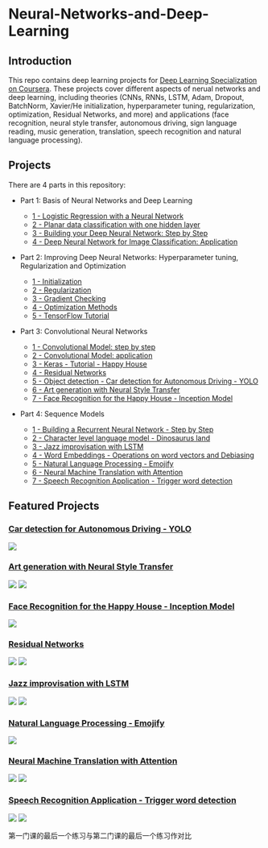 # Neural-Networks-and-Deep-Learning


## Introduction

This repo contains deep learning projects for [Deep Learning Specialization on Coursera](https://www.coursera.org/specializations/deep-learning). These projects cover different aspects of nerual networks and deep learning, including theories (CNNs, RNNs, LSTM, Adam, Dropout, BatchNorm, Xavier/He initialization, hyperparameter tuning, regularization, optimization, Residual Networks, and more) and applications (face recognition, neural style transfer, autonomous driving, sign language reading, music generation, translation, speech recognition and natural language processing).


## Projects

There are 4 parts in this repository:

- Part 1: Basis of Neural Networks and Deep Learning

  - [1 - Logistic Regression with a Neural Network](https://github.com/zmyzheng/Neural-Networks-and-Deep-Learning/blob/master/Fully%20Connected%20Neural%20Network/Neural%20Networks%20Basics/Logistic%20Regression%20as%20a%20Neural%20Network/Logistic%2BRegression%2Bwith%2Ba%2BNeural%2BNetwork%2Bmindset%2Bv5.ipynb)
  - [2 - Planar data classification with one hidden layer](https://github.com/zmyzheng/Neural-Networks-and-Deep-Learning/blob/master/Fully%20Connected%20Neural%20Network/Shallow%20Neural%20Networks/Planar%20data%20classification%20with%20one%20hidden%20layer/Planar%2Bdata%2Bclassification%2Bwith%2Bone%2Bhidden%2Blayer%2Bv5.ipynb)
  - [3 - Building your Deep Neural Network: Step by Step](https://github.com/zmyzheng/Neural-Networks-and-Deep-Learning/blob/master/Fully%20Connected%20Neural%20Network/Deep%20Neural%20Networks/Building%20your%20Deep%20Neural%20Network%20-%20Step%20by%20Step/Building%20your%20Deep%20Neural%20Network%20-%20Step%20by%20Step%20v8.ipynb)
  - [4 - Deep Neural Network for Image Classification: Application](https://github.com/zmyzheng/Neural-Networks-and-Deep-Learning/blob/master/Fully%20Connected%20Neural%20Network/Deep%20Neural%20Networks/Deep%20Neural%20Network%20Application%20-%20Image%20Classification/Deep%20Neural%20Network%20-%20Application%20v8.ipynb)

- Part 2: Improving Deep Neural Networks: Hyperparameter tuning, Regularization and Optimization

  - [1 - Initialization](https://github.com/zmyzheng/Neural-Networks-and-Deep-Learning/blob/master/Improving%20Deep%20Neural%20Networks%20-%20Hyperparameter%20tuning%2C%20Regularization%20and%20Optimization/Practical%20aspects%20of%20Deep%20Learning/Initialization/Initialization.ipynb)
  - [2 - Regularization](https://github.com/zmyzheng/Neural-Networks-and-Deep-Learning/blob/master/Improving%20Deep%20Neural%20Networks%20-%20Hyperparameter%20tuning%2C%20Regularization%20and%20Optimization/Practical%20aspects%20of%20Deep%20Learning/Regularization/Regularization%20-%20v2.ipynb)
  - [3 - Gradient Checking](https://github.com/zmyzheng/Neural-Networks-and-Deep-Learning/blob/master/Improving%20Deep%20Neural%20Networks%20-%20Hyperparameter%20tuning%2C%20Regularization%20and%20Optimization/Practical%20aspects%20of%20Deep%20Learning/Gradient%20Checking/Gradient%20Checking%20v1.ipynb)
  - [4 - Optimization Methods](https://github.com/zmyzheng/Neural-Networks-and-Deep-Learning/blob/master/Improving%20Deep%20Neural%20Networks%20-%20Hyperparameter%20tuning%2C%20Regularization%20and%20Optimization/Optimization%20Algorithms/Optimization/Optimization%20methods.ipynb)
  - [5 - TensorFlow Tutorial](https://github.com/zmyzheng/Neural-Networks-and-Deep-Learning/blob/master/Improving%20Deep%20Neural%20Networks%20-%20Hyperparameter%20tuning%2C%20Regularization%20and%20Optimization/Hyperparameter%20tuning%2C%20Batch%20Normalization%20and%20Programming%20Frameworks/Tensorflow/Tensorflow%2BTutorial.ipynb)
  
- Part 3: Convolutional Neural Networks

  - [1 - Convolutional Model: step by step](https://github.com/zmyzheng/Neural-Networks-and-Deep-Learning/blob/master/Convolutional%20Neural%20Networks/Foundations%20of%20Convolutional%20Neural%20Networks/Convolutional%20Model%20-%20step%20by%20step/Convolution%20model%20-%20Step%20by%20Step%20-%20v2.ipynb)
  - [2 - Convolutional Model: application](https://github.com/zmyzheng/Neural-Networks-and-Deep-Learning/blob/master/Convolutional%20Neural%20Networks/Foundations%20of%20Convolutional%20Neural%20Networks/Convolutional%20Model%20-%20application/Convolution%2Bmodel%2B-%2BApplication%2B-%2Bv1.ipynb)
  - [3 - Keras - Tutorial - Happy House](https://github.com/zmyzheng/Neural-Networks-and-Deep-Learning/blob/master/Convolutional%20Neural%20Networks/Deep%20convolutional%20models%20-%20case%20studies/Keras%20Tutorial%20-%20The%20Happy%20House/Keras%2B-%2BTutorial%2B-%2BHappy%2BHouse%2Bv2.ipynb)
  - [4 - Residual Networks](https://github.com/zmyzheng/Neural-Networks-and-Deep-Learning/blob/master/Convolutional%20Neural%20Networks/Deep%20convolutional%20models%20-%20case%20studies/Residual%20Networks/Residual%20Networks%20-%20v2.ipynb)
  - [5 - Object detection - Car detection for Autonomous Driving - YOLO](https://github.com/zmyzheng/Neural-Networks-and-Deep-Learning/blob/master/Convolutional%20Neural%20Networks/Object%20detection/Car%20detection%20for%20Autonomous%20Driving/Autonomous%2Bdriving%2Bapplication%2B-%2BCar%2Bdetection%2B-%2Bv3.ipynb)
  - [6 - Art generation with Neural Style Transfer](https://github.com/zmyzheng/Neural-Networks-and-Deep-Learning/blob/master/Convolutional%20Neural%20Networks/Special%20applications%20-%20Face%20recognition%20%26%20Neural%20style%20transfer/Art%20generation%20with%20Neural%20Style%20Transfer/Art%2BGeneration%2Bwith%2BNeural%2BStyle%2BTransfer%2B-%2Bv3.ipynb)
  - [7 - Face Recognition for the Happy House - Inception Model](https://github.com/zmyzheng/Neural-Networks-and-Deep-Learning/blob/master/Convolutional%20Neural%20Networks/Special%20applications%20-%20Face%20recognition%20%26%20Neural%20style%20transfer/Face%20Recognition%20for%20the%20Happy%20House/Face%2BRecognition%2Bfor%2Bthe%2BHappy%2BHouse%2B-%2Bv3.ipynb)
 
  
- Part 4: Sequence Models

  - [1 - Building a Recurrent Neural Network - Step by Step](https://github.com/zmyzheng/Neural-Networks-and-Deep-Learning/blob/master/Sequence%20Models/Recurrent%20Neural%20Networks%20%26%20Language%20Model/Building%20a%20Recurrent%20Neural%20Network%20-%20Step%20by%20Step/Building%20a%20Recurrent%20Neural%20Network%20-%20Step%20by%20Step%20-%20v3.ipynb)
  - [2 - Character level language model - Dinosaurus land](https://github.com/zmyzheng/Neural-Networks-and-Deep-Learning/blob/master/Sequence%20Models/Recurrent%20Neural%20Networks%20%26%20Language%20Model/Dinosaur%20Island%20--%20Character-level%20language%20model/Dinosaurus%20Island%20--%20Character%20level%20language%20model%20final%20-%20v3.ipynb)
  - [3 - Jazz improvisation with LSTM](https://github.com/zmyzheng/Neural-Networks-and-Deep-Learning/blob/master/Sequence%20Models/Recurrent%20Neural%20Networks%20%26%20Language%20Model/Jazz%20improvisation%20with%20LSTM/Improvise%20a%20Jazz%20Solo%20with%20an%20LSTM%20Network%20-%20v3.ipynb)
  - [4 - Word Embeddings - Operations on word vectors and Debiasing](https://github.com/zmyzheng/Neural-Networks-and-Deep-Learning/blob/master/Sequence%20Models/Natural%20Language%20Processing%20%26%20Word%20Embeddings/Operations%20on%20word%20vectors%20-%20Debiasing/Operations%20on%20word%20vectors%20-%20v2.ipynb)
  - [5 - Natural Language Processing - Emojify](https://github.com/zmyzheng/Neural-Networks-and-Deep-Learning/blob/master/Sequence%20Models/Natural%20Language%20Processing%20%26%20Word%20Embeddings/Emojify/Emojify%2B-%2Bv2.ipynb)
  - [6 - Neural Machine Translation with Attention](https://github.com/zmyzheng/Neural-Networks-and-Deep-Learning/blob/master/Sequence%20Models/Sequence%20models%20%26%20Attention%20mechanism/Neural%20Machine%20Translation%20with%20Attention/Neural%2Bmachine%2Btranslation%2Bwith%2Battention%2B-%2Bv4.ipynb)
  - [7 - Speech Recognition Application - Trigger word detection](https://github.com/zmyzheng/Neural-Networks-and-Deep-Learning/blob/master/Sequence%20Models/Sequence%20models%20%26%20Attention%20mechanism/Speech%20Recognition%20Application%20-%20Trigger%20word%20detection/Trigger%2Bword%2Bdetection%2B-%2Bv1.ipynb)
  
## Featured Projects

### [Car detection for Autonomous Driving - YOLO](https://github.com/zmyzheng/Neural-Networks-and-Deep-Learning/blob/master/Convolutional%20Neural%20Networks/Object%20detection/Car%20detection%20for%20Autonomous%20Driving/Autonomous%2Bdriving%2Bapplication%2B-%2BCar%2Bdetection%2B-%2Bv3.ipynb)
![](demo/box_label.png)

### [Art generation with Neural Style Transfer](https://github.com/zmyzheng/Neural-Networks-and-Deep-Learning/blob/master/Convolutional%20Neural%20Networks/Special%20applications%20-%20Face%20recognition%20%26%20Neural%20style%20transfer/Art%20generation%20with%20Neural%20Style%20Transfer/Art%2BGeneration%2Bwith%2BNeural%2BStyle%2BTransfer%2B-%2Bv3.ipynb)
![](demo/louvre_generated.png)
![](demo/content_plus_style.png)

### [Face Recognition for the Happy House - Inception Model](https://github.com/zmyzheng/Neural-Networks-and-Deep-Learning/blob/master/Convolutional%20Neural%20Networks/Special%20applications%20-%20Face%20recognition%20%26%20Neural%20style%20transfer/Face%20Recognition%20for%20the%20Happy%20House/Face%2BRecognition%2Bfor%2Bthe%2BHappy%2BHouse%2B-%2Bv3.ipynb)
![](demo/distance_kiank.png)

### [Residual Networks](https://github.com/zmyzheng/Neural-Networks-and-Deep-Learning/blob/master/Convolutional%20Neural%20Networks/Deep%20convolutional%20models%20-%20case%20studies/Residual%20Networks/Residual%20Networks%20-%20v2.ipynb)
![](demo/convblock_kiank.png)
![](demo/resnet_kiank.png)

### [Jazz improvisation with LSTM](https://github.com/zmyzheng/Neural-Networks-and-Deep-Learning/blob/master/Sequence%20Models/Recurrent%20Neural%20Networks%20%26%20Language%20Model/Jazz%20improvisation%20with%20LSTM/Improvise%20a%20Jazz%20Solo%20with%20an%20LSTM%20Network%20-%20v3.ipynb)
![](demo/LSTM_rnn.png)
![](demo/music_gen.png)

### [Natural Language Processing - Emojify](https://github.com/zmyzheng/Neural-Networks-and-Deep-Learning/blob/master/Sequence%20Models/Natural%20Language%20Processing%20%26%20Word%20Embeddings/Emojify/Emojify%2B-%2Bv2.ipynb)
![](demo/emojifier-v2.png)

### [Neural Machine Translation with Attention](https://github.com/zmyzheng/Neural-Networks-and-Deep-Learning/blob/master/Sequence%20Models/Sequence%20models%20%26%20Attention%20mechanism/Neural%20Machine%20Translation%20with%20Attention/Neural%2Bmachine%2Btranslation%2Bwith%2Battention%2B-%2Bv4.ipynb)
![](demo/attn_model.png)
![](demo/attn_mechanism.png)

### [Speech Recognition Application - Trigger word detection](https://github.com/zmyzheng/Neural-Networks-and-Deep-Learning/blob/master/Sequence%20Models/Sequence%20models%20%26%20Attention%20mechanism/Speech%20Recognition%20Application%20-%20Trigger%20word%20detection/Trigger%2Bword%2Bdetection%2B-%2Bv1.ipynb)
![](demo/label_diagram.png)
![](demo/model.png)







第一门课的最后一个练习与第二门课的最后一个练习作对比